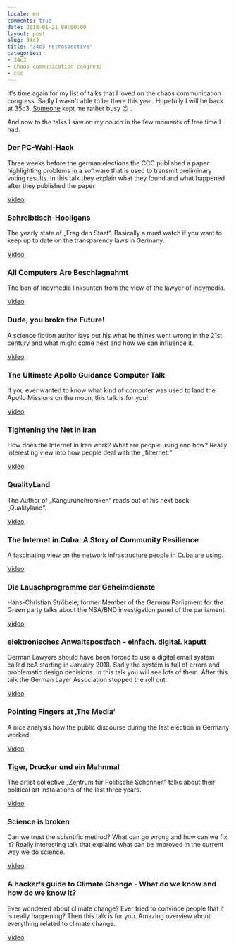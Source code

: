 ```yaml
---
locale: en
comments: true
date: 2018-01-21 08:00:00
layout: post
slug: 34c3
title: "34c3 retrospective"
categories:
- 34c3
- chaos communication congress
- ccc
---
```

It's time again for my list of talks that I loved on the chaos communication
congress. Sadly I wasn't able to be there this year. Hopefully I will be back
at 35c3. [Someone](https://www.instagram.com/p/BcSrf1LDz_3/?taken-by=langziehohr) kept
me rather busy :wink: .

And now to the talks I saw on my couch in the few moments of free time I had.

### Der PC-Wahl-Hack

Three weeks before the german elections the CCC published a paper highlighting problems in a software that is used to transmit  preliminary voting results. In this talk they explain what they found and what happened after they published the paper

[Video](https://media.ccc.de/v/34c3-9247-der_pc-wahl-hack)

### Schreibtisch-Hooligans

The yearly state of „Frag den Staat“.  Basically a must watch if you want to keep up to date on the transparency laws in Germany.

[Video](https://media.ccc.de/v/34c3-8714-schreibtisch-hooligans)

### All Computers Are Beschlagnahmt

The ban of Indymedia linksunten from the view of the lawyer of indymedia.

[Video](https://media.ccc.de/v/34c3-8955-all_computers_are_beschlagnahmt)

### Dude, you broke the Future!

A science fiction author lays out his what he thinks went wrong in the 21st century and what might come next and how we can influence it.

[Video](https://media.ccc.de/v/34c3-9270-dude_you_broke_the_future)

### The Ultimate Apollo Guidance Computer Talk

If you ever wanted to know what kind of computer was used to land the Apollo Missions on the moon, this talk is for you!

[Video](https://media.ccc.de/v/34c3-9064-the_ultimate_apollo_guidance_computer_talk)

### Tightening the Net in Iran

How does the Internet in Iran work? What are people using and how? Really interesting view into how people deal with the „filternet.“

[Video](https://media.ccc.de/v/34c3-8900-tightening_the_net_in_iran)

### QualityLand

The Author of „Känguruhchroniken“ reads out of his next book „Qualityland“. 

[Video](https://media.ccc.de/v/34c3-9285-qualityland)

### The Internet in Cuba: A Story of Community Resilience

A fascinating view on the network infrastructure people in Cuba are using.

[Video](https://media.ccc.de/v/34c3-8740-the_internet_in_cuba_a_story_of_community_resilience)

### Die Lauschprogramme der Geheimdienste
Hans-Christian Ströbele, former Member of the German Parliament for the Green party talks about the NSA/BND investigation panel of the parliament.

[Video](https://media.ccc.de/v/34c3-9289-die_lauschprogramme_der_geheimdienste)

### elektronisches Anwaltspostfach - einfach. digital. kaputt
German Lawyers should have been forced to use a digital email system called beA starting in January 2018. Sadly the system is full of errors and problematic design decisions. In this talk you will see lots of them. After this talk the German Layer Association stopped the roll out.

[Video](https://media.ccc.de/v/CCCDA-elektronisches_Anwaltspostfach-einfach_digital_kaputt)

### Pointing Fingers at ‚The Media‘
A nice analysis how the public discourse during the last election in Germany worked.

[Video](https://media.ccc.de/v/34c3-9106-pointing_fingers_at_the_media)

### Tiger, Drucker und ein Mahnmal
The artist collective „Zentrum für Politische Schönheit“ talks about their political art instalations of the last three years.

[Video](https://media.ccc.de/v/34c3-8896-tiger_drucker_und_ein_mahnmal)

### Science is broken

Can we trust the scientific method? What can go wrong and how can we fix it? Really interesting talk that explains what can be improved in the current way we do science.

[Video](https://media.ccc.de/v/34c3-9055-science_is_broken)

### A hacker’s guide to Climate Change - What do we know and how do we know it?

Ever wondered about climate change? Ever tried to convince people that it is really happening? Then this talk is for you. Amazing overview about everything related to climate change.

[Video](https://media.ccc.de/v/34c3-9184-a_hacker_s_guide_to_climate_change_-_what_do_we_know_and_how_do_we_know_it)
